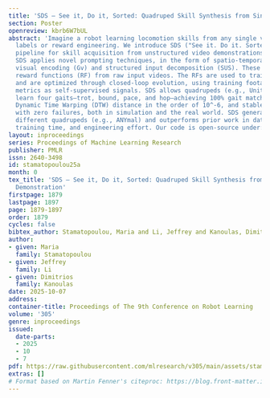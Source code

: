 ```yaml
---
title: 'SDS – See it, Do it, Sorted: Quadruped Skill Synthesis from Single Video Demonstration'
section: Poster
openreview: kbrb6W7bUL
abstract: 'Imagine a robot learning locomotion skills from any single video, without
  labels or reward engineering. We introduce SDS ("See it. Do it. Sorted."), an automated
  pipeline for skill acquisition from unstructured video demonstrations. Using GPT-4o,
  SDS applies novel prompting techniques, in the form of spatio-temporal grid-based
  visual encoding (Gv) and structured input decomposition (SUS). These produce executable
  reward functions (RF) from raw input videos. The RFs are used to train PPO policies
  and are optimized through closed-loop evolution, using training footage and performance
  metrics as self-supervised signals. SDS allows quadrupeds (e.g., Unitree Go1) to
  learn four gaits—trot, bound, pace, and hop—achieving 100% gait matching fidelity,
  Dynamic Time Warping (DTW) distance in the order of 10^-6, and stable locomotion
  with zero failures, both in simulation and the real world. SDS generalizes to morphologically
  different quadrupeds (e.g., ANYmal) and outperforms prior work in data efficiency,
  training time, and engineering effort. Our code is open-source under: https://sdsreview.github.io/SDS_ANONYM/'
layout: inproceedings
series: Proceedings of Machine Learning Research
publisher: PMLR
issn: 2640-3498
id: stamatopoulou25a
month: 0
tex_title: 'SDS – See it, Do it, Sorted: Quadruped Skill Synthesis from Single Video
  Demonstration'
firstpage: 1879
lastpage: 1897
page: 1879-1897
order: 1879
cycles: false
bibtex_author: Stamatopoulou, Maria and Li, Jeffrey and Kanoulas, Dimitrios
author:
- given: Maria
  family: Stamatopoulou
- given: Jeffrey
  family: Li
- given: Dimitrios
  family: Kanoulas
date: 2025-10-07
address:
container-title: Proceedings of The 9th Conference on Robot Learning
volume: '305'
genre: inproceedings
issued:
  date-parts:
  - 2025
  - 10
  - 7
pdf: https://raw.githubusercontent.com/mlresearch/v305/main/assets/stamatopoulou25a/stamatopoulou25a.pdf
extras: []
# Format based on Martin Fenner's citeproc: https://blog.front-matter.io/posts/citeproc-yaml-for-bibliographies/
---
```

